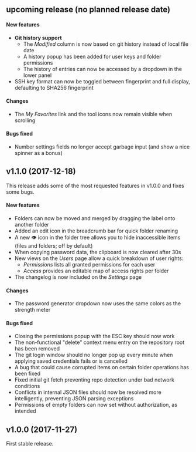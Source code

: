 ## upcoming release (no planned release date)

#### New features
- **Git history support**
  - The *Modified* column is now based on git history instead of local file date
  - A history popup has been added for user keys and folder permissions
  - The history of entries can now be accessed by a dropdown in the lower panel
- SSH key format can now be toggled between fingerprint and full display, defaulting to SHA256 fingerprint

#### Changes
- The *My Favorites* link and the tool icons now remain visible when scrolling

#### Bugs fixed
- Number settings fields no longer accept garbage input (and show a nice spinner as a bonus)

## v1.1.0 (2017-12-18)

This release adds some of the most requested features in v1.0.0 and fixes some bugs.

#### New features
- Folders can now be moved and merged by dragging the label onto another folder
- Added an edit icon in the breadcrumb bar for quick folder renaming
- A new 👁 icon in the folder tree allows you to hide inaccessible items (files and folders; off by default)
- When copying password data, the clipboard is now cleared after 30s
- New views on the *Users* page allow a quick breakdown of user rights:
  - *Permissions* lists all granted permissions for each user
  - *Access* provides an editable map of access rights per folder
- The changelog is now included on the *Settings* page

#### Changes
- The password generator dropdown now uses the same colors as the strength meter

#### Bugs fixed
- Closing the permissions popup with the ESC key should now work
- The non-functional "delete" context menu entry on the repository root has been removed
- The git login window should no longer pop up every minute when applying saved credentials fails or is cancelled
- A bug that could cause corrupted items on certain folder operations has been fixed
- Fixed initial git fetch preventing repo detection under bad network conditions
- Conflicts in internal JSON files should now be resolved more intelligently, preventing JSON parsing exceptions
- Permissions of empty folders can now set without authorization, as intended

## v1.0.0 (2017-11-27)

First stable release.
